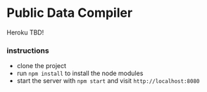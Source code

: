 Public Data Compiler
=====================

Heroku TBD!

### instructions

* clone the project
* run `npm install` to install the node modules
* start the server with `npm start` and visit `http://localhost:8080`
